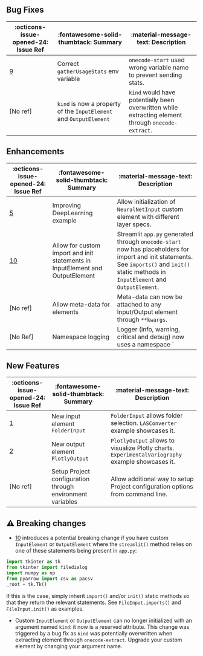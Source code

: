 ## Bug Fixes

:octicons-issue-opened-24: Issue Ref | :fontawesome-solid-thumbtack: Summary | :material-message-text: Description
-|-|-
[9](https://github.com/deeplime-io/onecode/issues/9) | Correct `gatherUsageStats` env variable | `onecode-start` used wrong variable name to prevent sending stats.
[No ref] | `kind` is now a property of the `InputElement` and `OutputElement` | `kind` would have potentially been overwritten while extracting element through `onecode-extract`.

## Enhancements

:octicons-issue-opened-24: Issue Ref | :fontawesome-solid-thumbtack: Summary | :material-message-text: Description
-|-|-
[5](https://github.com/deeplime-io/onecode/issues/5) | Improving DeepLearning example | Allow initialization of `NeuralNetInput` custom element with different layer specs.
[10](https://github.com/deeplime-io/onecode/issues/10) | Allow for custom import and init statements in InputElement and OutputElement | Streamlit `app.py` generated through `onecode-start` now has placeholders for import and init statements. See `imports()` and `init()` static methods in `InputElement` and `OutputElement`.
[No ref] | Allow meta-data for elements | Meta-data can now be attached to any Input/Output element through `**kwargs`.
[No Ref] | Namespace logging | Logger (info, warning, critical and debug) now uses a namespace `|OneCode|` rather than the root logging.


## New Features

:octicons-issue-opened-24: Issue Ref | :fontawesome-solid-thumbtack: Summary | :material-message-text: Description
-|-|-
[1](https://github.com/deeplime-io/onecode/issues/1) | New input element `FolderInput` | `FolderInput` allows folder selection. `LASConverter` example showcases it.
[2](https://github.com/deeplime-io/onecode/issues/2) | New output element `PlotlyOutput` | `PlotlyOutput` allows to visualize Plotly charts. `ExperimentalVariography` example showcases it.
[No ref] | Setup Project configuration through environment variables | Allow additional way to setup Project configuration options from command line.


## :warning: Breaking changes

* [10](https://github.com/deeplime-io/onecode/issues/10) introduces a potential breaking change if you have custom `InputElement` or `OutputElement` where the `streamlit()` method relies on one of these statements being present in `app.py`:
```python
import tkinter as tk
from tkinter import filedialog
import numpy as np
from pyarrow import csv as pacsv
_root = tk.Tk()
```  
If this is the case, simply inherit `import()` and/or `init()` static methods so that they return the relevant statements.
See `FileInput.imports()` and `FileInput.init()` as examples.

* Custom `InputElement` or `OutputElement` can no longer initialized with an argument named `kind`:
it now is a reserved attribute. This change was triggered by a bug fix as `kind` was potentially overwritten
when extracting element through `onecode-extract`. Upgrade your custom element by changing your argument name.
